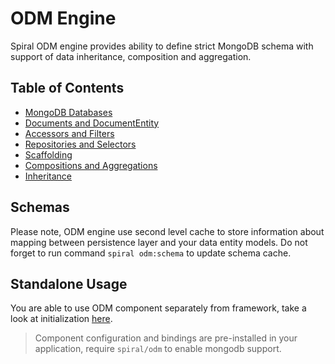 # ODM Engine
Spiral ODM engine provides ability to define strict MongoDB schema with support of data inheritance, composition and aggregation.

## Table of Contents
* [MongoDB Databases](/v1.0.0/odm/odm/databases.md)
* [Documents and DocumentEntity](/v1.0.0/odm/odm/entities.md)
* [Accessors and Filters](/v1.0.0/odm/odm/accessors.md)
* [Repositories and Selectors](/v1.0.0/odm/odm/repositories.md)
* [Scaffolding](/v1.0.0/odm/odm/scaffolding.md)
* [Compositions and Aggregations](/v1.0.0/odm/odm/oop.md)
* [Inheritance](/v1.0.0/odm/odm/inheritance.md)

## Schemas
Please note, ODM engine use second level cache to store information about mapping between persistence layer and your data entity models. Do not forget to run command `spiral odm:schema` to update schema cache.

## Standalone Usage
You are able to use ODM component separately from framework, take a look at initialization [here](https://github.com/spiral/odm/tree/master/tests/ODM).

> Component configuration and bindings are pre-installed in your application, require `spiral/odm` to enable mongodb support.